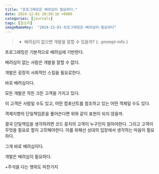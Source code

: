 ```yaml
---
title: "프로그래밍은 배려심이 필요하다."
date: 2024-12-01 20:50:16 +0900
categories: [journals]
tags: [잡소리]
imageNameKey:  "2024-12-01-프로그래밍은-배려심이-필요하다"
---
```



>- 배려심이 없으면 개발을 잘할 수 있을까? 
{: .prompt-info }


프로그래밍은 기본적으로 배려심에 기반한다.

배려심이 없는 사람은 개발을 잘할 수 없다.

개발은 굉장히 사회적인 스킬을 필요로한다.

바로 배려심이다.

모든 개발은 작든 크든 고객을 가지고 있다.

이 고객은 사람일 수도 있고, 어떤 컴포넌트를 참조하고 있는 어떤 객체일 수도 있다.

객체지향의 단일책임론을 풀어쓴다면 위와 같이 표현이 되지 않을까.

결국 단일책임을 생각하려면 코드 뭉치의 고객이 누구인지 알아야한다. 그리고 고객이 무엇을 필요로 할지 고민해야한다. 이를 위해선 상대의 입장에서 생각하는 마음이 필요하다.

그게 바로 배려심이다.

개발은 배려심이 필요하다.

+주석을 다는 행위도 마찬가지